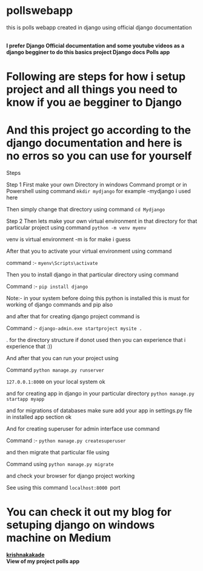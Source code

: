 # pollswebapp
this is polls webapp created in django using official django documentation

<br>
<b> I prefer Django Official documentation and some youtube videos as a django begginer to do this basics project Django docs Polls app</b>

# Following are steps for how i setup project and all things you need to know if you ae begginer to Django 
# And this project go according to the django documentation and here is no erros so you can use for yourself

Steps

Step 1 First make your own Directory in windows Command prompt or in Powershell using command ```mkdir mydjango``` for example -mydjango i used here

Then simply change that directory using command ```cd Mydjango```

Step 2 Then lets make your own virtual environment in that directory for that particular project using command ```python -m venv myenv```

venv is virtual environment -m is for make i guess

After that you to activate your virtual environment using command

command :- ```myenv\Scripts\activate```

Then you to install django in that particular directory using command

Command :- ```pip install django```

Note:- in your system before doing this python is installed this is must for working of django commands and pip also

and after that for creating django project command is

Command :- ```django-admin.exe startproject mysite .```

. for the directory structure if donot used then you can experience that i experience that :))

And after that you can run your project using

Command ```python manage.py runserver```

```127.0.0.1:8000``` on your local system ok

and for creating app in django in your particular directory ```python manage.py startapp myapp```

and for migrations of databases make sure add your app in settings.py file in installed app section ok

And for creating superuser for admin interface use command

Command :- ```python manage.py createsuperuser```

and then migrate that particular file using

Command using ```python manage.py migrate```

and check your browser for django project working

See using this command ```localhost:8000 ```port
<br>
# You can check it out my blog for setuping django on windows machine on Medium 
<a href="https://medium.com/@krishnakakade77" target="_blank"><b>krishnakakade</b></a>
<br>
<b>View of my project polls app</b>

